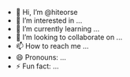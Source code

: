 - 👋 Hi, I’m @hiteorse
- 👀 I’m interested in ...
- 🌱 I’m currently learning ...
- 💞️ I’m looking to collaborate on ...
- 📫 How to reach me ...
- 😄 Pronouns: ...
- ⚡ Fun fact: ...

<!---
hiteorse/hiteorse is a ✨ special ✨ repository because its `README.md` (this file) appears on your GitHub profile.
You can click the Preview link to take a look at your changes.
--->
